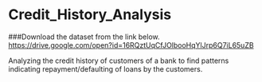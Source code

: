 # Credit_History_Analysis

###Download the dataset from the link below.  
https://drive.google.com/open?id=16RQztUqCfJOlbooHqYlJrp6Q7iL65uZB

Analyzing the credit history of customers of a bank to find patterns indicating repayment/defaulting of loans by the customers.
